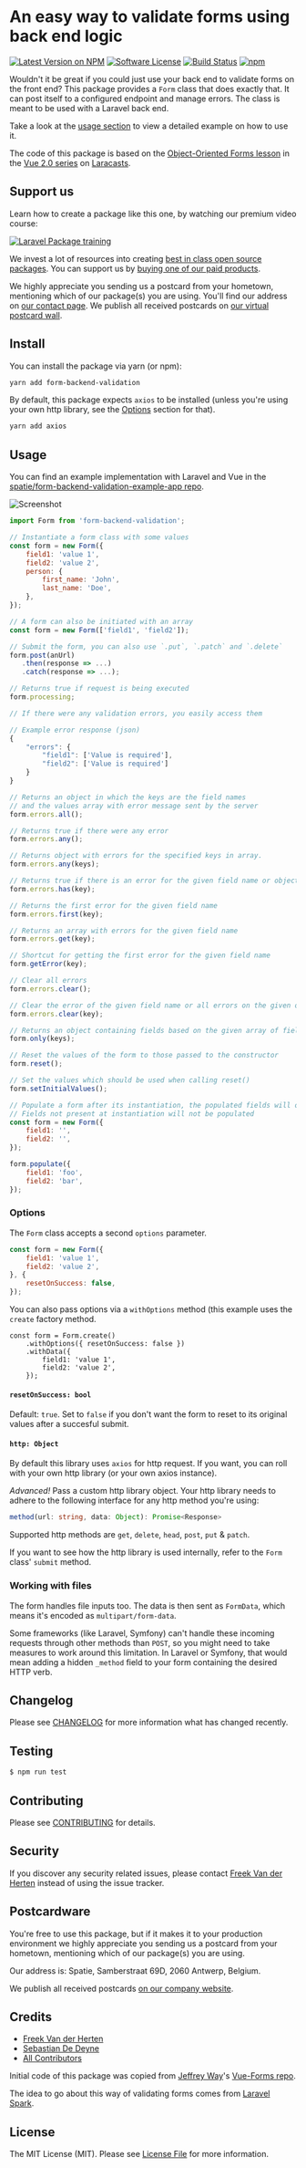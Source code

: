 # An easy way to validate forms using back end logic

[![Latest Version on NPM](https://img.shields.io/npm/v/form-backend-validation.svg?style=flat-square)](https://npmjs.com/package/form-backend-validation)
[![Software License](https://img.shields.io/badge/license-MIT-brightgreen.svg?style=flat-square)](LICENSE.md)
[![Build Status](https://img.shields.io/travis/spatie/form-backend-validation/master.svg?style=flat-square)](https://travis-ci.org/spatie/form-backend-validation)
[![npm](https://img.shields.io/npm/dt/form-backend-validation.svg?style=flat-square)](https://npmjs.com/package/form-backend-validation)

Wouldn't it be great if you could just use your back end to validate forms on the front end? This package provides a `Form` class that does exactly that. It can post itself to a configured endpoint and manage errors. The class is meant to be used with a Laravel back end.

Take a look at the [usage section](#usage) to view a detailed example on how to use it.

The code of this package is based on the [Object-Oriented Forms lesson](https://laracasts.com/series/learn-vue-2-step-by-step/episodes/19) in the [Vue 2.0 series](https://laracasts.com/series/learn-vue-2-step-by-step/) on [Laracasts](https://laracasts.com/).

## Support us

Learn how to create a package like this one, by watching our premium video course:

[![Laravel Package training](https://spatie.be/github/package-training.jpg)](https://laravelpackage.training)

We invest a lot of resources into creating [best in class open source packages](https://spatie.be/open-source). You can support us by [buying one of our paid products](https://spatie.be/open-source/support-us).

We highly appreciate you sending us a postcard from your hometown, mentioning which of our package(s) you are using. You'll find our address on [our contact page](https://spatie.be/about-us). We publish all received postcards on [our virtual postcard wall](https://spatie.be/open-source/postcards).

## Install

You can install the package via yarn (or npm):

```bash
yarn add form-backend-validation
```

By default, this package expects `axios` to be installed (unless you're using your own http library, see the [Options](#options) section for that).

```bash
yarn add axios
```

## Usage

You can find an example implementation with Laravel and Vue in the [spatie/form-backend-validation-example-app repo](https://github.com/spatie/form-backend-validation-example-app).

![Screenshot](https://raw.githubusercontent.com/spatie/form-backend-validation-example-app/master/public/images/screenshot.png)

```js
import Form from 'form-backend-validation';

// Instantiate a form class with some values
const form = new Form({
    field1: 'value 1',
    field2: 'value 2',
    person: {
        first_name: 'John',
        last_name: 'Doe',
    },
});

// A form can also be initiated with an array
const form = new Form(['field1', 'field2']);

// Submit the form, you can also use `.put`, `.patch` and `.delete`
form.post(anUrl)
   .then(response => ...)
   .catch(response => ...);

// Returns true if request is being executed
form.processing;

// If there were any validation errors, you easily access them

// Example error response (json)
{
    "errors": {
        "field1": ['Value is required'],
        "field2": ['Value is required']
    }
}

// Returns an object in which the keys are the field names
// and the values array with error message sent by the server
form.errors.all();

// Returns true if there were any error
form.errors.any();

// Returns object with errors for the specified keys in array.
form.errors.any(keys);

// Returns true if there is an error for the given field name or object
form.errors.has(key);

// Returns the first error for the given field name
form.errors.first(key);

// Returns an array with errors for the given field name
form.errors.get(key);

// Shortcut for getting the first error for the given field name
form.getError(key);

// Clear all errors
form.errors.clear();

// Clear the error of the given field name or all errors on the given object
form.errors.clear(key);

// Returns an object containing fields based on the given array of field names
form.only(keys);

// Reset the values of the form to those passed to the constructor
form.reset();

// Set the values which should be used when calling reset()
form.setInitialValues();

// Populate a form after its instantiation, the populated fields will override the initial fields
// Fields not present at instantiation will not be populated
const form = new Form({
    field1: '',
    field2: '',
});

form.populate({
    field1: 'foo',
    field2: 'bar',
});

```

### Options

The `Form` class accepts a second `options` parameter.

```js
const form = new Form({
    field1: 'value 1',
    field2: 'value 2',
}, {
    resetOnSuccess: false,
});
```

You can also pass options via a `withOptions` method (this example uses the `create` factory method.

```
const form = Form.create()
    .withOptions({ resetOnSuccess: false })
    .withData({
        field1: 'value 1',
        field2: 'value 2',
    });
```

#### `resetOnSuccess: bool`

Default: `true`. Set to `false` if you don't want the form to reset to its original values after a succesful submit.

#### `http: Object`

By default this library uses `axios` for http request. If you want, you can roll with your own http library (or your own axios instance).

*Advanced!* Pass a custom http library object. Your http library needs to adhere to the following interface for any http method you're using:

```ts
method(url: string, data: Object): Promise<Response>
```

Supported http methods are `get`, `delete`, `head`, `post`, `put` & `patch`.

If you want to see how the http library is used internally, refer to the `Form` class' `submit` method.

### Working with files

The form handles file inputs too. The data is then sent as `FormData`, which means it's encoded as `multipart/form-data`.

Some frameworks (like Laravel, Symfony) can't handle these incoming requests through other methods than `POST`, so you might need to take measures to work around this limitation. In Laravel or Symfony, that would mean adding a hidden `_method` field to your form containing the desired HTTP verb.

## Changelog

Please see [CHANGELOG](CHANGELOG.md) for more information what has changed recently.

## Testing

``` bash
$ npm run test
```

## Contributing

Please see [CONTRIBUTING](CONTRIBUTING.md) for details.

## Security

If you discover any security related issues, please contact [Freek Van der Herten](https://github.com/freekmurze) instead of using the issue tracker.

## Postcardware

You're free to use this package, but if it makes it to your production environment we highly appreciate you sending us a postcard from your hometown, mentioning which of our package(s) you are using.

Our address is: Spatie, Samberstraat 69D, 2060 Antwerp, Belgium.

We publish all received postcards [on our company website](https://spatie.be/en/opensource/postcards).

## Credits

- [Freek Van der Herten](https://github.com/freekmurze)
- [Sebastian De Deyne](https://github.com/sebastiandedeyne)
- [All Contributors](../../contributors)

Initial code of this package was copied from [Jeffrey Way](https://twitter.com/jeffrey_way)'s [Vue-Forms repo](https://github.com/laracasts/Vue-Forms/).

The idea to go about this way of validating forms comes from [Laravel Spark](https://spark.laravel.com/).

## License

The MIT License (MIT). Please see [License File](LICENSE.md) for more information.
